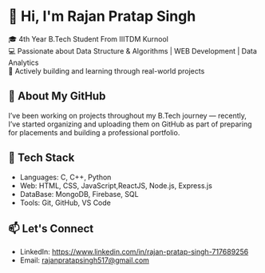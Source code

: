 # 👋 Hi, I'm Rajan Pratap Singh

🎓 4th Year B.Tech Student From IIITDM Kurnool  
💻 Passionate about Data Structure & Algorithms | WEB Development | Data Analytics  
🚀 Actively building and learning through real-world projects

## 📂 About My GitHub
I’ve been working on projects throughout my B.Tech journey — recently, I’ve started organizing and uploading them on GitHub as part of preparing for placements and building a professional portfolio.

## 🔧 Tech Stack
- Languages: C, C++, Python
- Web: HTML, CSS, JavaScript,ReactJS, Node.js, Express.js
- DataBase:  MongoDB, Firebase, SQL
- Tools: Git, GitHub, VS Code


## 📫 Let's Connect
- LinkedIn: https://www.linkedin.com/in/rajan-pratap-singh-717689256
- Email: rajanpratapsingh517@gmail.com
